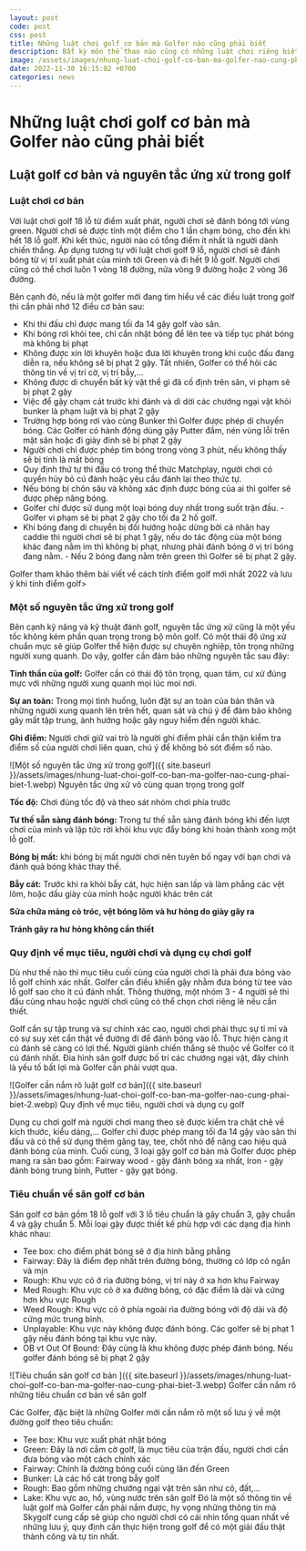 ```yaml
---
layout: post
code: post
css: post
title: Những luật chơi golf cơ bản mà Golfer nào cũng phải biết
description: Bất kỳ môn thể thao nào cũng có những luật chơi riêng biệt và golf cũng không ngoại lệ. Trên thực tế, luật chơi golf khá phức tạp, để có thể trở thành một Golfer thực thụ, người chơi phải nắm rõ được những điều luật cơ bản trong chơi golf, ghi nhớ từ từ và thực hành thường xuyên. Dưới đây là những luật chơi golf cơ bản mà Golfer cần nắm rõ.
image: /assets/images/nhung-luat-choi-golf-co-ban-ma-golfer-nao-cung-phai-biet-1.webp
date: 2022-11-30 16:15:02 +0700
categories: news
---
```


# Những luật chơi golf cơ bản mà Golfer nào cũng phải biết

## Luật golf cơ bản và nguyên tắc ứng xử trong golf
### Luật chơi cơ bản
Với luật chơi golf 18 lỗ từ điểm xuất phát, người chơi sẽ đánh bóng tới vùng green. Người chơi sẽ được tính một điểm cho 1 lần chạm bóng, cho đến khi hết 18 lỗ golf. Khi kết thúc, người nào có tổng điểm ít nhất là người dành chiến thắng. Áp dụng tương tự với luật chơi golf 9 lỗ, người chơi sẽ đánh bóng từ vị trí xuất phát của mình tới Green và đi hết 9 lỗ golf. Người chơi cũng có thể chơi luôn 1 vòng 18 đường, nửa vòng 9 đường hoặc 2 vòng 36 đường.

Bên cạnh đó, nếu là một golfer mới đang tìm hiểu về các điều luật trong golf thì cần phải nhớ 12 điều cơ bản sau: 

- Khi thi đấu chỉ được mang tối đa 14 gậy golf vào sân. 
- Khi bóng rơi khỏi tee, chỉ cần nhặt bóng để lên tee và tiếp tục phát bóng mà không bị phạt
- Không được xin lời khuyên hoặc đưa lời khuyên trong khi cuộc đấu đang diễn ra, nếu không sẽ bị phạt 2 gậy. Tất nhiên, Golfer có thể hỏi các thông tin về vị trí cờ, vị trí bẫy,…
- Không được di chuyển bất kỳ vật thể gì đã cố định trên sân, vi phạm sẽ bị phạt 2 gậy
- Việc để gậy chạm cát trước khi đánh và di dời các chướng ngại vật khỏi bunker là phạm luật và bị phạt 2 gậy
- Trường hợp bóng rơi vào cùng Bunker thì Golfer được phép di chuyển bóng.
Các Golfer có hành động dùng gậy Putter đầm, nén vùng lỗi trên mặt sân hoặc đi giày đinh sẽ bị phạt 2 gậy
- Người chơi chỉ được phép tìm bóng trong vòng 3 phút, nếu không thấy sẽ bị tính là mất bóng
- Quy định thứ tự thi đấu có trong thể thức Matchplay, người chơi có quyền hủy bỏ cú đánh hoặc yêu cầu đánh lại theo thức tự.
- Nếu bóng bị chôn sâu và không xác định được bóng của ai thì golfer sẽ được phép nâng bóng.
- Golfer chỉ được sử dụng một loại bóng duy nhất trong suốt trận đấu. - Golfer vi phạm sẽ bị phạt 2 gậy cho tối đa 2 hố golf.
- Khi bóng đang di chuyển bị đối hướng hoặc dừng bởi cá nhân hay caddie thì người chơi sẽ bị phạt 1 gậy, nếu do tác động của một bóng khác đang nằm im thì không bị phạt, nhưng phải đánh bóng ở vị trí bóng đang nằm. - Nếu 2 bóng đang nằm trên green thì Golfer sẽ bị phạt 2 gậy.

Golfer tham khảo thêm bài viết về <span>cách tính điểm golf mới nhất 2022 và lưu ý khi tính điểm golf</span>>

### Một số nguyên tắc ứng xử trong golf

Bên cạnh kỹ năng và kỹ thuật đánh golf, nguyên tắc ứng xử cũng là một yếu tốc không kém phần quan trọng trong bộ môn golf. Có một thái độ ứng xử chuẩn mực sẽ giúp Golfer thể hiện được sự chuyên nghiệp, tôn trọng những người xung quanh. Do vậy, golfer cần đảm bảo những nguyên tắc sau đây:

**Tinh thần của golf:** Golfer cần có thái độ tôn trọng, quan tâm, cư xử đúng mực với những người xung quanh mọi lúc moi nơi.

**Sự an toàn:** Trong mọi tình huống, luôn đặt sự an toàn của bản thân và những người xung quanh lên trên hết, quan sát và chú ý để đảm bảo không gây mất tập trung, ảnh hưởng hoặc gây nguy hiểm đến người khác.

**Ghi điểm:** Người chơi giữ vai trò là người ghi điểm phải cẩn thận kiểm tra điểm số của người chơi liên quan, chú ý để không bỏ sót điểm số nào.

![Một số nguyên tắc ứng xử trong golf]({{ site.baseurl }}/assets/images/nhung-luat-choi-golf-co-ban-ma-golfer-nao-cung-phai-biet-1.webp)
Nguyên tắc ứng xử vô cùng quan trọng trong golf

**Tốc độ:** Chơi đúng tốc độ và theo sát nhóm chơi phía trước

**Tư thế sẵn sàng đánh bóng:** Trong tư thế sẵn sàng đánh bóng khi đến lượt chơi của mình và lập tức rời khỏi khu vực đẩy bóng khi hoàn thành xong một lỗ golf.

**Bóng bị mất:** khi bóng bị mất người chơi nên tuyên bố ngay với bạn chơi và đánh quả bóng khác thay thế.

**Bẫy cát:** Trước khi ra khỏi bẫy cát, hực hiện san lấp và làm phẳng các vệt lõm, hoặc dấu giày của mình hoặc người khác trên cát

**Sửa chữa mảng cỏ tróc, vệt bóng lõm và hư hỏng do giày gây ra**

**Tránh gây ra hư hỏng không cần thiết**

### Quy định về mục tiêu, người chơi và dụng cụ chơi golf

Dù như thế nào thì mục tiêu cuối cùng của người chơi là phải đưa bóng vào lỗ golf chính xác nhất. Golfer cần điều khiển gậy nhằm đưa bóng từ tee vào lỗ golf sao cho ít cú đánh nhất. Thông thường, một nhóm 3 - 4 người sẽ thi đấu cùng nhau hoặc người chơi cũng có thể chọn chơi riêng lẻ nếu cần thiết. 

Golf cần sự tập trung và sự chính xác cao, người chơi phải thực sự tỉ mỉ và có sự suy xét cẩn thật về đường đi để đánh bóng vào lỗ. Thực hiện càng ít cú đánh sẽ càng có lợi thế. Người giành chiến thắng sẽ thuộc về Golfer có ít cú đánh nhất. Đia hình sân golf được bố trí các chướng ngại vật, đây chính là yếu tố bất lợi mà Golfer cần phải vượt qua. 

![Golfer cần nắm rõ luật golf cơ bản]({{ site.baseurl }}/assets/images/nhung-luat-choi-golf-co-ban-ma-golfer-nao-cung-phai-biet-2.webp)
Quy định về mục tiêu, người chơi và dụng cụ golf

Dụng cụ chơi golf mà người chơi mang theo sẽ được kiểm tra chặt chẽ về kích thước, kiểu dáng,... Golfer chỉ được phép mang tối đa 14 gậy vào sân thi đấu và có thể sử dụng thêm găng tay, tee, chốt nhỏ để nâng cao hiệu quả đánh bóng của mình. Cuối cùng, 3 loại gậy golf cơ bản mà Golfer được phép mang ra sân bao gồm: Fairway wood - gậy đánh bóng xa nhất, Iron - gậy đánh bóng trung bình, Putter - gậy gạt bóng.

### Tiêu chuẩn về sân golf cơ bản

Sân golf cơ bản gồm 18 lỗ golf với 3 lỗ tiêu chuẩn là gậy chuẩn 3, gậy chuẩn 4 và gậy chuẩn 5. Mỗi loại gậy được thiết kế phù hợp với các dạng địa hình khác nhau:

- Tee box: cho điểm phát bóng sẽ ở địa hình bằng phẳng
- Fairway: Đây là điểm đẹp nhất trên đường bóng, thường có lớp cỏ ngắn và mịn
- Rough: Khu vực cỏ ở rìa đường bóng, vị trí này ở xa hơn khu Fairway
- Med Rough: Khu vực cỏ ở xa đường bóng, có đặc điểm là dài và cứng hơn khu vực Rough
- Weed Rough: Khu vực cỏ ở phía ngoài rìa đường bóng với độ dài và độ cứng mức trung bình.
- Unplayable: Khu vực này không được đánh bóng. Các golfer sẽ bị phạt 1 gậy nếu đánh bóng tại khu vực này.
- OB vt Out Of Bound: Đây cũng là khu không được phép đánh bóng. Nếu golfer đánh bóng sẽ bị phạt 2 gậy

![Tiêu chuẩn sân golf cơ bản ]({{ site.baseurl }}/assets/images/nhung-luat-choi-golf-co-ban-ma-golfer-nao-cung-phai-biet-3.webp)
Golfer cần nắm rõ những tiêu chuẩn cơ bản về sân golf

Các Golfer, đặc biệt là những Golfer mới cần nắm rõ một số lưu ý về một đường golf theo tiêu chuẩn:

- Tee box: Khu vực xuất phát nhặt bóng
- Green: Đây là nơi cắm cờ golf, là mục tiêu của trận đấu, người chơi cần đưa bóng vào một cách chính xác
- Fairway: Chính là đường bóng cuối cùng lăn đến Green
- Bunker: Là các hố cát trong bẫy golf
- Rough: Bao gồm những chướng ngại vật trên sân như cỏ, đất,…
- Lake: Khu vực ao, hồ, vùng nước trên sân golf
Đó là một số thông tin về luật golf mà Golfer cần phải nắm được, hy vọng những thông tin mà Skygolf cung cấp sẽ giúp cho người chơi có cái nhìn tổng quan nhất về những lưu ý, quy định cần thực hiện trong golf để có một giải đấu thật thành công và tự tin nhất.